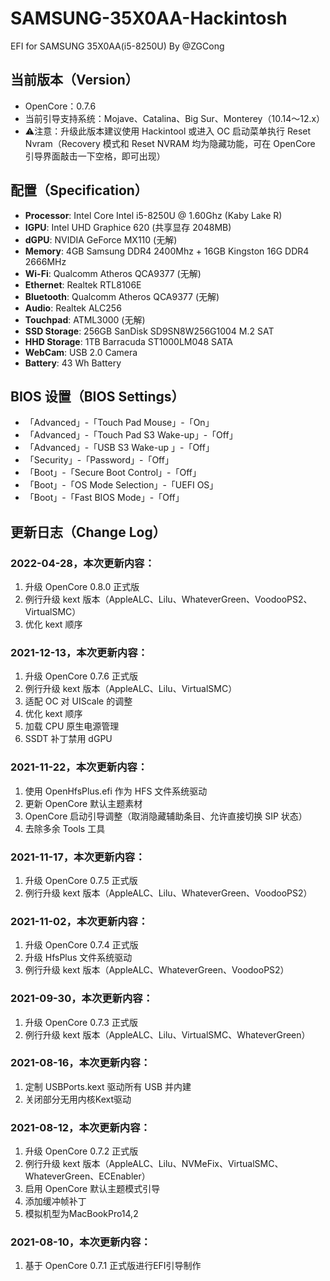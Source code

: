 # SAMSUNG-35X0AA-Hackintosh
EFI for SAMSUNG 35X0AA(i5-8250U) By @ZGCong

## 当前版本（Version）
* OpenCore：0.7.6
* 当前引导支持系统：Mojave、Catalina、Big Sur、Monterey（10.14～12.x）
* ⚠️注意：升级此版本建议使用 Hackintool 或进入 OC 启动菜单执行 Reset Nvram（Recovery 模式和 Reset NVRAM 均为隐藏功能，可在 OpenCore 引导界面敲击一下空格，即可出现）

## 配置（Specification）
- **Processor**: Intel Core Intel i5-8250U @ 1.60Ghz (Kaby Lake R)
- **IGPU**: Intel UHD Graphice 620 (共享显存 2048MB)
- **dGPU**: NVIDIA GeForce MX110 (无解)
- **Memory**: 4GB Samsung DDR4 2400Mhz + 16GB Kingston 16G DDR4 2666MHz
- **Wi-Fi**: Qualcomm Atheros QCA9377 (无解)
- **Ethernet**: Realtek RTL8106E
- **Bluetooth**: Qualcomm Atheros QCA9377 (无解)
- **Audio**: Realtek ALC256 
- **Touchpad**: ATML3000 (无解)
- **SSD Storage**: 256GB SanDisk SD9SN8W256G1004 M.2 SAT
- **HHD Storage**: 1TB Barracuda ST1000LM048 SATA
- **WebCam**: USB 2.0 Camera 
- **Battery**: 43 Wh Battery

## BIOS 设置（BIOS Settings）
- 「Advanced」-「Touch Pad Mouse」-「On」
- 「Advanced」-「Touch Pad S3 Wake-up」-「Off」
- 「Advanced」-「USB S3 Wake-up 」-「Off」
- 「Security」-「Password」-「Off」
- 「Boot」-「Secure Boot Control」-「Off」
-  「Boot」-「OS Mode Selection」-「UEFI OS」
-  「Boot」-「Fast BIOS Mode」-「Off」 

## 更新日志（Change Log）

### 2022-04-28，本次更新内容：
1. 升级 OpenCore 0.8.0 正式版
2. 例行升级 kext 版本（AppleALC、Lilu、WhateverGreen、VoodooPS2、VirtualSMC）
3. 优化 kext 顺序

### 2021-12-13，本次更新内容：
1. 升级 OpenCore 0.7.6 正式版
2. 例行升级 kext 版本（AppleALC、Lilu、VirtualSMC）
3. 适配 OC 对 UIScale 的调整
4. 优化 kext 顺序
5. 加载 CPU 原生电源管理
6. SSDT 补丁禁用 dGPU

### 2021-11-22，本次更新内容：
1. 使用 OpenHfsPlus.efi 作为 HFS 文件系统驱动
2. 更新 OpenCore 默认主题素材
3. OpenCore 启动引导调整（取消隐藏辅助条目、允许直接切换 SIP 状态）
4. 去除多余 Tools 工具

### 2021-11-17，本次更新内容：
1. 升级 OpenCore 0.7.5 正式版
2. 例行升级 kext 版本（AppleALC、Lilu、WhateverGreen、VoodooPS2）

### 2021-11-02，本次更新内容：
1. 升级 OpenCore 0.7.4 正式版
2. 升级 HfsPlus 文件系统驱动
3. 例行升级 kext 版本（AppleALC、WhateverGreen、VoodooPS2）

### 2021-09-30，本次更新内容：
1. 升级 OpenCore 0.7.3 正式版
2. 例行升级 kext 版本（AppleALC、Lilu、VirtualSMC、WhateverGreen）

### 2021-08-16，本次更新内容：
1. 定制 USBPorts.kext 驱动所有 USB 并内建
2. 关闭部分无用内核Kext驱动

### 2021-08-12，本次更新内容：
1. 升级 OpenCore 0.7.2 正式版
2. 例行升级 kext 版本（AppleALC、Lilu、NVMeFix、VirtualSMC、WhateverGreen、ECEnabler）
3. 启用 OpenCore 默认主题模式引导
4. 添加缓冲帧补丁
5. 模拟机型为MacBookPro14,2

### 2021-08-10，本次更新内容：
1. 基于 OpenCore 0.7.1 正式版进行EFI引导制作
